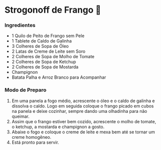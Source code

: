 # Strogonoff de Frango :chicken:

### Ingredientes

- 1 Quilo de Peito de Frango sem Pele
- 1 Tablete de Caldo de Galinha
- 3 Colheres de Sopa de Óleo
- 2 Latas de Creme de Leite sem Soro
- 2 Colheres de Sopa de Molho de Tomate
- 2 Colheres de Sopa de Ketchup
- 2 Colheres de Sopa de Mostarda
- Champignon
- Batata Palha e Arroz Branco para Acompanhar

### Modo de Preparo

1. Em uma panela a fogo médio, acrescente o óleo e o caldo de galinha e dissolva o caldo. Logo em seguida coloque o frango picado em cubos na panela e deixe cozinhar, sempre dando uma olhadinha para não queimar.
2. Assim que o frango estiver bem cozido, acrescente o molho de tomate, o ketchup, a mostarda e champignon a gosto.
3. Abaixe o fogo e coloque o creme de leite e mexa bem até se tornar um creme homogêneo.
4. Está pronto para servir.